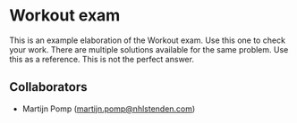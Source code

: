 # Workout exam
This is an example elaboration of the Workout exam. Use this one to check your work. There are multiple solutions available for the same problem. Use this as a reference. This is not the perfect answer.

## Collaborators
- Martijn Pomp (martijn.pomp@nhlstenden.com)
